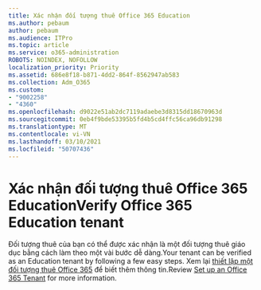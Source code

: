 ```yaml
---
title: Xác nhận đối tượng thuê Office 365 Education
ms.author: pebaum
author: pebaum
ms.audience: ITPro
ms.topic: article
ms.service: o365-administration
ROBOTS: NOINDEX, NOFOLLOW
localization_priority: Priority
ms.assetid: 686e8f18-b871-4dd2-864f-8562947ab583
ms.collection: Adm_O365
ms.custom:
- "9002258"
- "4360"
ms.openlocfilehash: d9022e51ab2dc7119adaebe3d8315dd18670963d
ms.sourcegitcommit: 0eb4f9bde53395b5fd4b5cd4ffc56ca96db91298
ms.translationtype: MT
ms.contentlocale: vi-VN
ms.lasthandoff: 03/10/2021
ms.locfileid: "50707436"
---
```

# <a name="verify-office-365-education-tenant"></a><span data-ttu-id="e4433-102">Xác nhận đối tượng thuê Office 365 Education</span><span class="sxs-lookup"><span data-stu-id="e4433-102">Verify Office 365 Education tenant</span></span>

<span data-ttu-id="e4433-103">Đối tượng thuê của bạn có thể được xác nhận là một đối tượng thuê giáo dục bằng cách làm theo một vài bước dễ dàng.</span><span class="sxs-lookup"><span data-stu-id="e4433-103">Your tenant can be verified as an Education tenant by following a few easy steps.</span></span> <span data-ttu-id="e4433-104">Xem lại [thiết lập một đối tượng thuê Office 365](https://docs.microsoft.com/microsoft-365/education/deploy/create-your-office-365-tenant) để biết thêm thông tin.</span><span class="sxs-lookup"><span data-stu-id="e4433-104">Review [Set up an Office 365 Tenant](https://docs.microsoft.com/microsoft-365/education/deploy/create-your-office-365-tenant) for more information.</span></span> 
